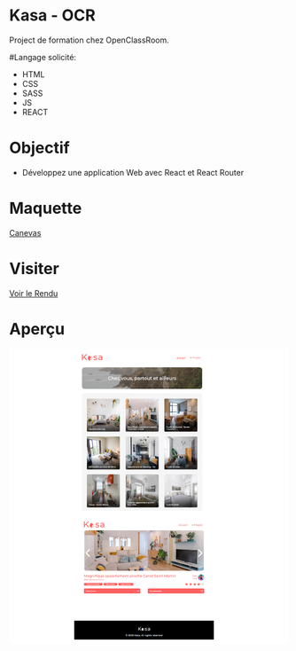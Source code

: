 # Kasa - OCR

Project de formation chez OpenClassRoom.

#Langage solicité:

- HTML
- CSS
- SASS
- JS
- REACT

# Objectif

- Développez une application Web avec React et React Router

# Maquette

[Canevas](https://www.figma.com/file/bAnXDNqRKCRRP8mY2gcb5p/UI-Design?node-id=4%3A1)

# Visiter

[Voir le Rendu](https://nerion-1337.github.io/Kasa-OCR/)

# Aperçu

![screenshot du site](./maquette.png)
